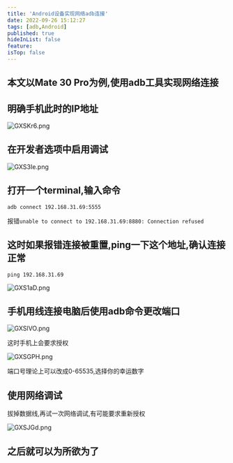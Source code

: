 ```yaml
---
title: 'Android设备实现网络adb连接'
date: 2022-09-26 15:12:27
tags: [adb,Android]
published: true
hideInList: false
feature: 
isTop: false
---
```


本文以Mate 30 Pro为例,使用adb工具实现网络连接
----
## 明确手机此时的IP地址

![GXSKr6.png](https://s1.ax1x.com/2020/04/13/GXSKr6.png)

## 在开发者选项中启用调试

![GXS3Ie.png](https://s1.ax1x.com/2020/04/13/GXS3Ie.png)

## 打开一个terminal,输入命令

`adb connect 192.168.31.69:5555`

报错`unable to connect to 192.168.31.69:8880: Connection refused`

## 这时如果报错连接被重置,ping一下这个地址,确认连接正常

`ping 192.168.31.69`

![GXS1aD.png](https://s1.ax1x.com/2020/04/13/GXS1aD.png)

## 手机用线连接电脑后使用adb命令更改端口

![GXSlVO.png](https://s1.ax1x.com/2020/04/13/GXSlVO.png)

这时手机上会要求授权

![GXSGPH.png](https://s1.ax1x.com/2020/04/13/GXSGPH.png)

端口号理论上可以改成0-65535,选择你的幸运数字

## 使用网络调试

拔掉数据线,再试一次网络调试,有可能要求重新授权

![GXSJGd.png](https://s1.ax1x.com/2020/04/13/GXSJGd.png)

## 之后就可以为所欲为了
